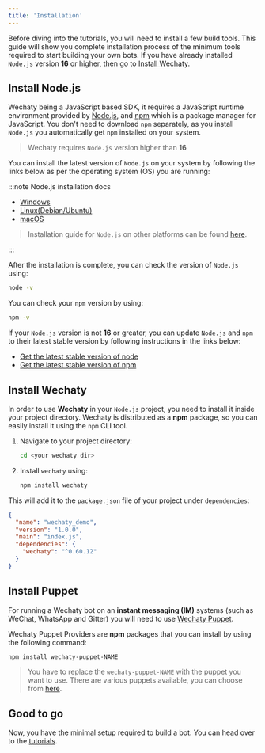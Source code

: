 ```yaml
---
title: 'Installation'
---
```


Before diving into the tutorials, you will need to install a few build tools. This guide will show you complete installation process of the minimum tools required to start building your own bots. If you have already installed `Node.js` version **16** or higher, then go to [Install Wechaty](#install-wechaty).

## Install Node.js

Wechaty being a JavaScript based SDK, it requires a JavaScript runtime environment provided by [Node.js](https://nodejs.org/), and [npm](https://www.npmjs.com/) which is a package manager for JavaScript. You don't need to download `npm` separately, as you install `Node.js` you automatically get `npm` installed on your system.

> Wechaty requires `Node.js` version higher than **16**

You can install the latest version of `Node.js` on your system by following the links below as per the operating system (OS) you are running:

:::note Node.js installation docs

* [Windows](https://nodejs.org/en/download/package-manager/#windows)
* [Linux\(Debian/Ubuntu\)](https://nodejs.org/en/download/package-manager/#debian-and-ubuntu-based-linux-distributions)
* [macOS](https://nodejs.org/en/download/package-manager/#macos)

> Installation guide for `Node.js` on other platforms can be found [here](https://nodejs.org/en/download/package-manager/).

:::

After the installation is complete, you can check the version of `Node.js` using:

```sh
node -v
```

You can check your `npm` version by using:

```sh
npm -v
```

If your `Node.js` version is not **16** or greater, you can update `Node.js` and `npm` to their latest stable version by following instructions in the links below:

* [Get the latest stable version of node](https://docs.npmjs.com/try-the-latest-stable-version-of-node)
* [Get the latest stable version of npm](https://docs.npmjs.com/try-the-latest-stable-version-of-npm)

## Install Wechaty

In order to use **Wechaty** in your `Node.js` project, you need to install it inside your project directory. Wechaty is distributed as a **npm** package, so you can easily install it using the `npm` CLI tool.

1. Navigate to your project directory:

   ```sh
   cd <your wechaty dir>
   ```

2. Install `wechaty` using:

   ```sh
   npm install wechaty
   ```

This will add it to the `package.json` file of your project under `dependencies`:

```json
{
  "name": "wechaty_demo",
  "version": "1.0.0",
  "main": "index.js",
  "dependencies": {
    "wechaty": "^0.60.12"
  }
}
```

## Install Puppet

For running a Wechaty bot on an **instant messaging (IM)** systems (such as WeChat, WhatsApp and Gitter) you will need to use [Wechaty Puppet](https://github.com/wechaty/wechaty-puppet).

Wechaty Puppet Providers are **npm** packages that you can install by using the following command:

```sh
npm install wechaty-puppet-NAME
```

> You have to replace the `wechaty-puppet-NAME` with the puppet you want to use. There are various puppets available, you can choose from [here](../puppet-providers/overview.mdx).

## Good to go

Now, you have the minimal setup required to build a bot. You can head over to the [tutorials](./../getting-started/running-locally.mdx).
